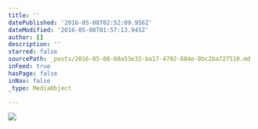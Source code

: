 ```yaml
---
title: ''
datePublished: '2016-05-08T02:52:09.956Z'
dateModified: '2016-05-08T01:57:13.945Z'
author: []
description: ''
starred: false
sourcePath: _posts/2016-05-08-60a53e32-ba17-4792-884e-8bc2ba727510.md
inFeed: true
hasPage: false
inNav: false
_type: MediaObject

---
```

![](https://the-grid-user-content.s3-us-west-2.amazonaws.com/b7418298-30b1-4934-9a80-6933ca3b5b41.jpg)